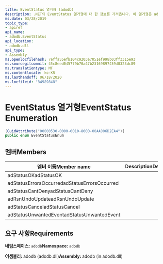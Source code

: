 ```yaml
---
title: EventStatus 열거형 (adodb)
description: .NET의 EventStatus 열거형에 대 한 정보를 가져옵니다. 이 열거형은 adodb.dll 라이브러리의 adodb 네임 스페이스와 adodb 어셈블리에 있습니다.
ms.date: 03/28/2019
topic_type:
- apiref
api_name:
- adodb.EventStatus
api_location:
- adodb.dll
api_type:
- Assembly
ms.openlocfilehash: 7effa55efb104c9203e7051ef998b03ff3315e93
ms.sourcegitcommit: 45c8eed045779b70a47b23169897459d0323dc89
ms.translationtype: MT
ms.contentlocale: ko-KR
ms.lasthandoff: 06/18/2020
ms.locfileid: "84989848"
---
```

# <a name="eventstatus-enumeration"></a><span data-ttu-id="02abe-104">EventStatus 열거형</span><span class="sxs-lookup"><span data-stu-id="02abe-104">EventStatus Enumeration</span></span>

```csharp
[GuidAttribute("00000530-0000-0010-8000-00AA006D2EA4")]
public enum EventStatusEnum
```

## <a name="members"></a><span data-ttu-id="02abe-105">멤버</span><span class="sxs-lookup"><span data-stu-id="02abe-105">Members</span></span>

| <span data-ttu-id="02abe-106">멤버 이름</span><span class="sxs-lookup"><span data-stu-id="02abe-106">Member name</span></span>  | <span data-ttu-id="02abe-107">Description</span><span class="sxs-lookup"><span data-stu-id="02abe-107">Description</span></span>  |
|---|---|
|<span data-ttu-id="02abe-108">adStatusOK</span><span class="sxs-lookup"><span data-stu-id="02abe-108">adStatusOK</span></span>  |   |
|<span data-ttu-id="02abe-109">adStatusErrorsOccurred</span><span class="sxs-lookup"><span data-stu-id="02abe-109">adStatusErrorsOccurred</span></span>  |   |
|<span data-ttu-id="02abe-110">adStatusCantDeny</span><span class="sxs-lookup"><span data-stu-id="02abe-110">adStatusCantDeny</span></span>  |   |
|<span data-ttu-id="02abe-111">adRsnUndoUpdate</span><span class="sxs-lookup"><span data-stu-id="02abe-111">adRsnUndoUpdate</span></span>  |   |
|<span data-ttu-id="02abe-112">adStatusCancel</span><span class="sxs-lookup"><span data-stu-id="02abe-112">adStatusCancel</span></span>  |   |
|<span data-ttu-id="02abe-113">adStatusUnwantedEvent</span><span class="sxs-lookup"><span data-stu-id="02abe-113">adStatusUnwantedEvent</span></span>  |   |

## <a name="requirements"></a><span data-ttu-id="02abe-114">요구 사항</span><span class="sxs-lookup"><span data-stu-id="02abe-114">Requirements</span></span>

<span data-ttu-id="02abe-115">**네임스페이스:** `adodb`</span><span class="sxs-lookup"><span data-stu-id="02abe-115">**Namespace:** `adodb`</span></span>

<span data-ttu-id="02abe-116">**어셈블리:** adodb (adodb.dll)</span><span class="sxs-lookup"><span data-stu-id="02abe-116">**Assembly:** adodb (in adodb.dll)</span></span>
